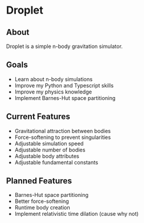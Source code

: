# Droplet
## About
Droplet is a simple n-body gravitation simulator.

## Goals
- Learn about n-body simulations
- Improve my Python and Typescript skills
- Improve my physics knowledge
- Implement Barnes-Hut space partitioning

## Current Features
- Gravitational attraction between bodies
- Force-softening to prevent singularities
- Adjustable simulation speed
- Adjustable number of bodies
- Adjustable body attributes
- Adjustable fundamental constants

## Planned Features
- Barnes-Hut space partitioning
- Better force-softening
- Runtime body creation
- Implement relativistic time dilation (cause why not)
